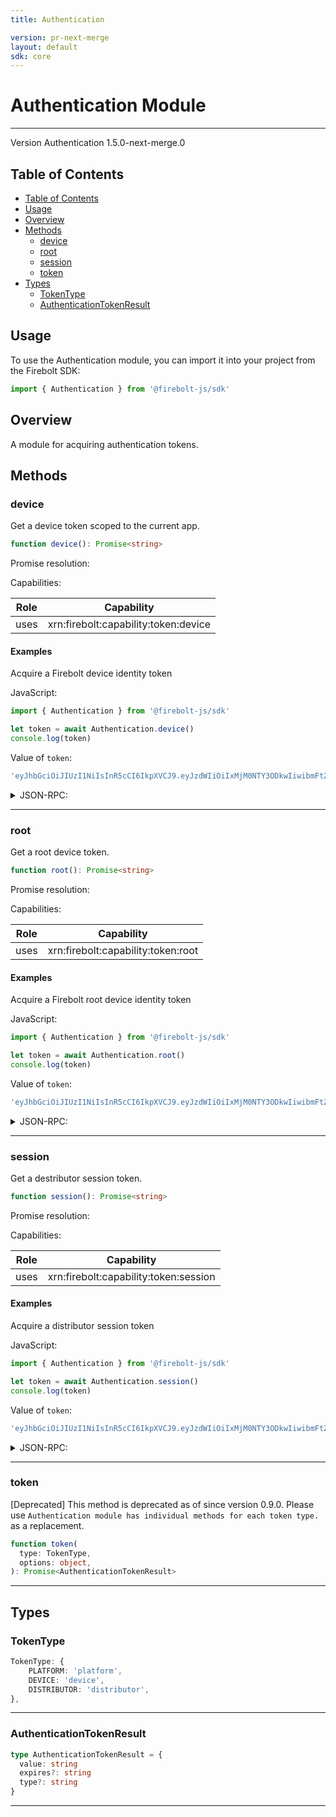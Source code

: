 ```yaml
---
title: Authentication

version: pr-next-merge
layout: default
sdk: core
---
```


# Authentication Module

---

Version Authentication 1.5.0-next-merge.0

## Table of Contents

- [Table of Contents](#table-of-contents)
- [Usage](#usage)
- [Overview](#overview)
- [Methods](#methods)
  - [device](#device)
  - [root](#root)
  - [session](#session)
  - [token](#token)
- [Types](#types)
  - [TokenType](#tokentype)
  - [AuthenticationTokenResult](#authenticationtokenresult)

## Usage

To use the Authentication module, you can import it into your project from the Firebolt SDK:

```javascript
import { Authentication } from '@firebolt-js/sdk'
```

## Overview

A module for acquiring authentication tokens.

## Methods

### device

Get a device token scoped to the current app.

```typescript
function device(): Promise<string>
```

Promise resolution:

Capabilities:

| Role | Capability                           |
| ---- | ------------------------------------ |
| uses | xrn:firebolt:capability:token:device |

#### Examples

Acquire a Firebolt device identity token

JavaScript:

```javascript
import { Authentication } from '@firebolt-js/sdk'

let token = await Authentication.device()
console.log(token)
```

Value of `token`:

```javascript
'eyJhbGciOiJIUzI1NiIsInR5cCI6IkpXVCJ9.eyJzdWIiOiIxMjM0NTY3ODkwIiwibmFtZSI6IkpvaG4gRG9lIiwiaWF0IjoxNTE2MjM5MDIyfQ.SflKxwRJSMeKKF2QT4fwpMeJf36POk6yJV_adQssw5c'
```

<details markdown="1" >
<summary>JSON-RPC:</summary>
Request:

```json
{
  "jsonrpc": "2.0",
  "id": 1,
  "method": "Authentication.device",
  "params": {}
}
```

Response:

```json
{
  "jsonrpc": "2.0",
  "id": 1,
  "result": "eyJhbGciOiJIUzI1NiIsInR5cCI6IkpXVCJ9.eyJzdWIiOiIxMjM0NTY3ODkwIiwibmFtZSI6IkpvaG4gRG9lIiwiaWF0IjoxNTE2MjM5MDIyfQ.SflKxwRJSMeKKF2QT4fwpMeJf36POk6yJV_adQssw5c"
}
```

</details>

---

### root

Get a root device token.

```typescript
function root(): Promise<string>
```

Promise resolution:

Capabilities:

| Role | Capability                         |
| ---- | ---------------------------------- |
| uses | xrn:firebolt:capability:token:root |

#### Examples

Acquire a Firebolt root device identity token

JavaScript:

```javascript
import { Authentication } from '@firebolt-js/sdk'

let token = await Authentication.root()
console.log(token)
```

Value of `token`:

```javascript
'eyJhbGciOiJIUzI1NiIsInR5cCI6IkpXVCJ9.eyJzdWIiOiIxMjM0NTY3ODkwIiwibmFtZSI6IkpvaG4gRG9lIiwiaWF0IjoxNTE2MjM5MDIyfQ.SflKxwRJSMeKKF2QT4fwpMeJf36POk6yJV_adQssw5c'
```

<details markdown="1" >
<summary>JSON-RPC:</summary>
Request:

```json
{
  "jsonrpc": "2.0",
  "id": 1,
  "method": "Authentication.root",
  "params": {}
}
```

Response:

```json
{
  "jsonrpc": "2.0",
  "id": 1,
  "result": "eyJhbGciOiJIUzI1NiIsInR5cCI6IkpXVCJ9.eyJzdWIiOiIxMjM0NTY3ODkwIiwibmFtZSI6IkpvaG4gRG9lIiwiaWF0IjoxNTE2MjM5MDIyfQ.SflKxwRJSMeKKF2QT4fwpMeJf36POk6yJV_adQssw5c"
}
```

</details>

---

### session

Get a destributor session token.

```typescript
function session(): Promise<string>
```

Promise resolution:

Capabilities:

| Role | Capability                            |
| ---- | ------------------------------------- |
| uses | xrn:firebolt:capability:token:session |

#### Examples

Acquire a distributor session token

JavaScript:

```javascript
import { Authentication } from '@firebolt-js/sdk'

let token = await Authentication.session()
console.log(token)
```

Value of `token`:

```javascript
'eyJhbGciOiJIUzI1NiIsInR5cCI6IkpXVCJ9.eyJzdWIiOiIxMjM0NTY3ODkwIiwibmFtZSI6IkpvaG4gRG9lIiwiaWF0IjoxNTE2MjM5MDIyfQ.SflKxwRJSMeKKF2QT4fwpMeJf36POk6yJV_adQssw5c'
```

<details markdown="1" >
<summary>JSON-RPC:</summary>
Request:

```json
{
  "jsonrpc": "2.0",
  "id": 1,
  "method": "Authentication.session",
  "params": {}
}
```

Response:

```json
{
  "jsonrpc": "2.0",
  "id": 1,
  "result": "eyJhbGciOiJIUzI1NiIsInR5cCI6IkpXVCJ9.eyJzdWIiOiIxMjM0NTY3ODkwIiwibmFtZSI6IkpvaG4gRG9lIiwiaWF0IjoxNTE2MjM5MDIyfQ.SflKxwRJSMeKKF2QT4fwpMeJf36POk6yJV_adQssw5c"
}
```

</details>

---

### token

[Deprecated] This method is deprecated as of since version 0.9.0. Please use `Authentication module has individual methods for each token type.` as a replacement.

```typescript
function token(
  type: TokenType,
  options: object,
): Promise<AuthenticationTokenResult>
```

---

## Types

### TokenType

```typescript
TokenType: {
    PLATFORM: 'platform',
    DEVICE: 'device',
    DISTRIBUTOR: 'distributor',
},

```

---

### AuthenticationTokenResult

```typescript
type AuthenticationTokenResult = {
  value: string
  expires?: string
  type?: string
}
```

---
